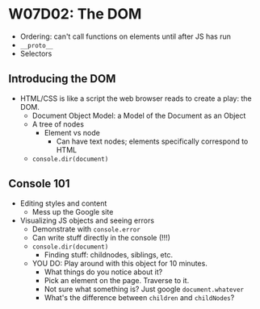 # W07D02: The DOM

- Ordering: can't call functions on elements until after JS has run
- `__proto__`
- Selectors

## Introducing the DOM

- HTML/CSS is like a script the web browser reads to create a play: the DOM.
  - Document Object Model: a Model of the Document as an Object
  - A tree of nodes 
    - Element vs node
      - Can have text nodes; elements specifically correspond to HTML
  - `console.dir(document)`

## Console 101

- Editing styles and content
  - Mess up the Google site
- Visualizing JS objects and seeing errors
  - Demonstrate with `console.error`
  - Can write stuff directly in the console (!!!)
  - `console.dir(document)`
    - Finding stuff: childnodes, siblings, etc.
  - YOU DO: Play around with this object for 10 minutes.
    - What things do you notice about it?
    - Pick an element on the page. Traverse to it. 
    - Not sure what something is? Just google `document.whatever`
    - What's the difference between `children` and `childNodes`?

## 
